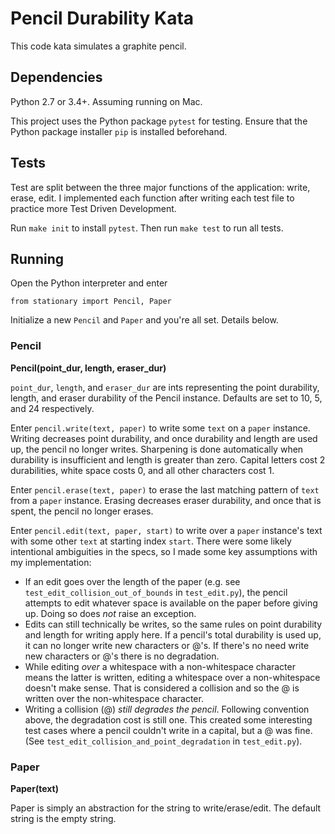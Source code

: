 # Pencil Durability Kata
This code kata simulates a graphite pencil.

## Dependencies
Python 2.7 or 3.4+. Assuming running on Mac.

This project uses the Python package `pytest` for testing. Ensure that the Python package installer `pip` is installed beforehand.

## Tests
Test are split between the three major functions of the application: write, erase, edit. I implemented each function after writing each test file to practice more Test Driven Development.

Run `make init` to install `pytest`. Then run `make test` to run all tests.

## Running
Open the Python interpreter and enter
```
from stationary import Pencil, Paper
```
Initialize a new `Pencil` and `Paper` and you're all set. Details below.

### Pencil
**Pencil(point_dur, length, eraser_dur)**

`point_dur`, `length`, and `eraser_dur` are ints representing the point durability, length, and eraser durability of the Pencil instance. Defaults are set to 10, 5, and 24 respectively.

Enter `pencil.write(text, paper)` to write some `text` on a `paper` instance. Writing decreases point durability, and once durability and length are used up, the pencil no longer writes. Sharpening is done automatically when durability is insufficient and length is greater than zero. Capital letters cost 2 durabilities, white space costs 0, and all other characters cost 1.

Enter `pencil.erase(text, paper)` to erase the last matching pattern of `text` from a `paper` instance. Erasing decreases eraser durability, and once that is spent, the pencil no longer erases.

Enter `pencil.edit(text, paper, start)` to write over a `paper` instance's text with some other `text` at starting index `start`. There were some likely intentional ambiguities in the specs, so I made some key assumptions with my implementation:
- If an edit goes over the length of the paper (e.g. see `test_edit_collision_out_of_bounds` in `test_edit.py`), the pencil attempts to edit whatever space is available on the paper before giving up. Doing so does *not* raise an exception.
- Edits can still technically be writes, so the same rules on point durability and length for writing apply here. If a pencil's total durability is used up, it can no longer write new characters or @'s. If there's no need write new characters or @'s there is no degradation.
- While editing *over* a whitespace with a non-whitespace character means the latter is written, editing a whitespace over a non-whitespace doesn't make sense. That is considered a collision and so the @ is written over the non-whitespace character.
- Writing a collision (@) *still degrades the pencil*. Following convention above, the degradation cost is still one. This created some interesting test cases where a pencil couldn't write in a capital, but a @ was fine. (See `test_edit_collision_and_point_degradation` in `test_edit.py`).

### Paper
**Paper(text)**

Paper is simply an abstraction for the string to write/erase/edit. The default string is the empty string.
